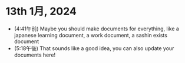 # 13th 1月, 2024
- (4:41午前) Maybe you should make documents for everything, like a japanese learning document, a work document, a sashin exists document
- (5:18午後) That sounds like a good idea, you can also update your documents here!
 
